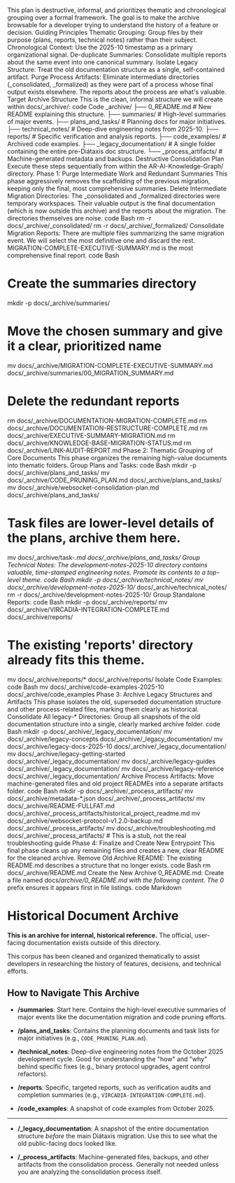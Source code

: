 This plan is destructive, informal, and prioritizes thematic and chronological grouping over a formal framework. The goal is to make the archive browsable for a developer trying to understand the history of a feature or decision.
Guiding Principles
Thematic Grouping: Group files by their purpose (plans, reports, technical notes) rather than their subject.
Chronological Context: Use the 2025-10 timestamp as a primary organizational signal.
De-duplicate Summaries: Consolidate multiple reports about the same event into one canonical summary.
Isolate Legacy Structure: Treat the old documentation structure as a single, self-contained artifact.
Purge Process Artifacts: Eliminate intermediate directories (_consolidated, _formalized) as they were part of a process whose final output exists elsewhere. The reports about the process are what's valuable.
Target Archive Structure
This is the clean, informal structure we will create within docs/_archive/:
code
Code
_archive/
├── 0_README.md                       # New README explaining this structure.
├── summaries/                        # High-level summaries of major events.
├── plans_and_tasks/                  # Planning docs for major initiatives.
├── technical_notes/                  # Deep-dive engineering notes from 2025-10.
├── reports/                          # Specific verification and analysis reports.
├── code_examples/                    # Archived code examples.
├── _legacy_documentation/            # A single folder containing the entire pre-Diátaxis doc structure.
└── _process_artifacts/               # Machine-generated metadata and backups.
Destructive Consolidation Plan
Execute these steps sequentially from within the AR-AI-Knowledge-Graph/ directory.
Phase 1: Purge Intermediate Work and Redundant Summaries
This phase aggressively removes the scaffolding of the previous migration, keeping only the final, most comprehensive summaries.
Delete Intermediate Migration Directories:
The _consolidated and _formalized directories were temporary workspaces. Their valuable output is the final documentation (which is now outside this archive) and the reports about the migration. The directories themselves are noise.
code
Bash
rm -r docs/_archive/_consolidated/
rm -r docs/_archive/_formalized/
Consolidate Migration Reports:
There are multiple files summarizing the same migration event. We will select the most definitive one and discard the rest. MIGRATION-COMPLETE-EXECUTIVE-SUMMARY.md is the most comprehensive final report.
code
Bash
# Create the summaries directory
mkdir -p docs/_archive/summaries/

# Move the chosen summary and give it a clear, prioritized name
mv docs/_archive/MIGRATION-COMPLETE-EXECUTIVE-SUMMARY.md docs/_archive/summaries/00_MIGRATION_SUMMARY.md

# Delete the redundant reports
rm docs/_archive/DOCUMENTATION-MIGRATION-COMPLETE.md
rm docs/_archive/DOCUMENTATION-RESTRUCTURE-COMPLETE.md
rm docs/_archive/EXECUTIVE-SUMMARY-MIGRATION.md
rm docs/_archive/KNOWLEDGE-BASE-MIGRATION-STATUS.md
rm docs/_archive/LINK-AUDIT-REPORT.md
Phase 2: Thematic Grouping of Core Documents
This phase organizes the remaining high-value documents into thematic folders.
Group Plans and Tasks:
code
Bash
mkdir -p docs/_archive/plans_and_tasks/
mv docs/_archive/CODE_PRUNING_PLAN.md docs/_archive/plans_and_tasks/
mv docs/_archive/websocket-consolidation-plan.md docs/_archive/plans_and_tasks/
# Task files are lower-level details of the plans, archive them here.
mv docs/_archive/task-*.md docs/_archive/plans_and_tasks/
Group Technical Notes:
The development-notes-2025-10 directory contains valuable, time-stamped engineering notes. Promote its contents to a top-level theme.
code
Bash
mkdir -p docs/_archive/technical_notes/
mv docs/_archive/development-notes-2025-10/* docs/_archive/technical_notes/
rm -r docs/_archive/development-notes-2025-10/
Group Standalone Reports:
code
Bash
mkdir -p docs/_archive/reports/
mv docs/_archive/VIRCADIA-INTEGRATION-COMPLETE.md docs/_archive/reports/
# The existing 'reports' directory already fits this theme.
mv docs/_archive/reports/* docs/_archive/reports/
Isolate Code Examples:
code
Bash
mv docs/_archive/code-examples-2025-10 docs/_archive/code_examples
Phase 3: Archive Legacy Structures and Artifacts
This phase isolates the old, superseded documentation structure and other process-related files, marking them clearly as historical.
Consolidate All legacy-* Directories:
Group all snapshots of the old documentation structure into a single, clearly marked archive folder.
code
Bash
mkdir -p docs/_archive/_legacy_documentation/
mv docs/_archive/legacy-concepts docs/_archive/_legacy_documentation/
mv docs/_archive/legacy-docs-2025-10 docs/_archive/_legacy_documentation/
mv docs/_archive/legacy-getting-started docs/_archive/_legacy_documentation/
mv docs/_archive/legacy-guides docs/_archive/_legacy_documentation/
mv docs/_archive/legacy-reference docs/_archive/_legacy_documentation/
Archive Process Artifacts:
Move machine-generated files and old project READMEs into a separate artifacts folder.
code
Bash
mkdir -p docs/_archive/_process_artifacts/
mv docs/_archive/metadata-*.json docs/_archive/_process_artifacts/
mv docs/_archive/README-FULLFAT.md docs/_archive/_process_artifacts/historical_project_readme.md
mv docs/_archive/websocket-protocol-v1.2.0-backup.md docs/_archive/_process_artifacts/
mv docs/_archive/troubleshooting.md docs/_archive/_process_artifacts/ # This is a stub, not the real troubleshooting guide
Phase 4: Finalize and Create New Entrypoint
This final phase cleans up any remaining files and creates a new, clear README for the cleaned archive.
Remove Old Archive README:
The existing README.md describes a structure that no longer exists.
code
Bash
rm docs/_archive/README.md
Create the New Archive 0_README.md:
Create a file named docs/_archive/0_README.md with the following content. The 0_ prefix ensures it appears first in file listings.
code
Markdown
# Historical Document Archive

**This is an archive for internal, historical reference.** The official, user-facing documentation exists outside of this directory.

This corpus has been cleaned and organized thematically to assist developers in researching the history of features, decisions, and technical efforts.

## How to Navigate This Archive

*   **/summaries**: Start here. Contains the high-level executive summaries of major events like the documentation migration and code pruning efforts.

*   **/plans_and_tasks**: Contains the planning documents and task lists for major initiatives (e.g., `CODE_PRUNING_PLAN.md`).

*   **/technical_notes**: Deep-dive engineering notes from the October 2025 development cycle. Good for understanding the "how" and "why" behind specific fixes (e.g., binary protocol upgrades, agent control refactors).

*   **/reports**: Specific, targeted reports, such as verification audits and completion summaries (e.g., `VIRCADIA-INTEGRATION-COMPLETE.md`).

*   **/code_examples**: A snapshot of code examples from October 2025.

---

*   **/_legacy_documentation**: A snapshot of the entire documentation structure *before* the main Diátaxis migration. Use this to see what the old public-facing docs looked like.

*   **/_process_artifacts**: Machine-generated files, backups, and other artifacts from the consolidation process. Generally not needed unless you are analyzing the consolidation process itself.